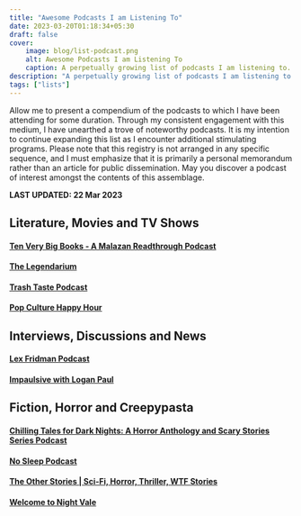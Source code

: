 ```yaml
---
title: "Awesome Podcasts I am Listening To"
date: 2023-03-20T01:18:34+05:30
draft: false
cover: 
    image: blog/list-podcast.png
    alt: Awesome Podcasts I am Listening To
    caption: A perpetually growing list of podcasts I am listening to. All of them are awesome. 
description: "A perpetually growing list of podcasts I am listening to. All of them are awesome. Insightful,entertaining and eye-opening."
tags: ["lists"]
---
```


Allow me to present a compendium of the podcasts to which I have been attending for some duration. Through my consistent engagement with this medium, I have unearthed a trove of noteworthy podcasts. It is my intention to continue expanding this list as I encounter additional stimulating programs. Please note that this registry is not arranged in any specific sequence, and I must emphasize that it is primarily a personal memorandum rather than an article for public dissemination. May you discover a podcast of interest amongst the contents of this assemblage.

**LAST UPDATED: 22 Mar 2023**

## Literature, Movies and TV Shows

#### [Ten Very Big Books - A Malazan Readthrough Podcast](https://podcasts.google.com/feed/aHR0cHM6Ly9mZWVkcy50cmFuc2lzdG9yLmZtL3RlbnZlcnliaWdib29rcw?sa=X&ved=0CAMQ9sEGahcKEwiYsP_xqu39AhUAAAAAHQAAAAAQLA)

#### [The Legendarium](https://podcasts.google.com/feed/aHR0cHM6Ly90aGVsZWdlbmRhcml1bS5wb2RiZWFuLmNvbS9mZWVkLw?sa=X&ved=0CAoQ9sEGahcKEwiYsP_xqu39AhUAAAAAHQAAAAAQLA)

#### [Trash Taste Podcast](https://podcasts.google.com/feed/aHR0cHM6Ly9hbmNob3IuZm0vcy82MmQxMjk3MC9wb2RjYXN0L3Jzcw?sa=X&ved=0CAYQ9sEGahcKEwiYsP_xqu39AhUAAAAAHQAAAAAQLA)

#### [Pop Culture Happy Hour](https://podcasts.google.com/feed/aHR0cHM6Ly9mZWVkcy5ucHIub3JnLzUxMDI4Mi9wb2RjYXN0LnhtbA?sa=X&ved=0CAcQ9sEGahcKEwiYsP_xqu39AhUAAAAAHQAAAAAQLA)

## Interviews, Discussions and News

#### [Lex Fridman Podcast](https://podcasts.google.com/feed/aHR0cHM6Ly9sZXhmcmlkbWFuLmNvbS9mZWVkL3BvZGNhc3Qv?sa=X&ved=0CAQQ9sEGahcKEwiYsP_xqu39AhUAAAAAHQAAAAAQLA)

#### [Impaulsive with Logan Paul](https://podcasts.google.com/feed/aHR0cHM6Ly93d3cub21ueWNvbnRlbnQuY29tL2QvcGxheWxpc3QvOWI3ZGFjZGYtYTkyNS00Zjk1LTg0ZGMtYWM0NjAwMzQ1MWZmLzQ2ZmE3NDFmLTZjOWYtNGFhYi1iY2NlLWFjYjUwMDM2NDIyMy9mMDFiOWM5NS01Mzc5LTQxMjEtODliMS1hY2I1MDAzNjQyMmMvcG9kY2FzdC5yc3M?sa=X&ved=0CAUQ9sEGahcKEwiYsP_xqu39AhUAAAAAHQAAAAAQLA)

## Fiction, Horror and Creepypasta

#### [Chilling Tales for Dark Nights: A Horror Anthology and Scary Stories Series Podcast](https://podcasts.google.com/feed/aHR0cDovL2ZlZWRzLmZlZWRidXJuZXIuY29tL0NoaWxsaW5nVGFsZXNGb3JEYXJrTmlnaHRzUG9kY2FzdA?sa=X&ved=0CA4Q9sEGahcKEwiYsP_xqu39AhUAAAAAHQAAAAAQLA)

#### [No Sleep Podcast](https://podcasts.google.com/feed/aHR0cHM6Ly9mZWVkcy5tZWdhcGhvbmUuZm0vVFBDOTkyOTA3MTMzOQ?sa=X&ved=0CA8Q9sEGahcKEwiYsP_xqu39AhUAAAAAHQAAAAAQLA)

#### [The Other Stories | Sci-Fi, Horror, Thriller, WTF Stories](https://podcasts.google.com/feed/aHR0cHM6Ly9mZWVkcy5hY2FzdC5jb20vcHVibGljL3Nob3dzL2Q0ODk2ODQwLWE1OGMtNGVjYi05MzY5LWRiNTcyZDJhNGQ0ZA?sa=X&ved=0CBAQ9sEGahcKEwiYsP_xqu39AhUAAAAAHQAAAAAQLA)

#### [Welcome to Night Vale](https://podcasts.google.com/feed/aHR0cDovL2ZlZWRzLm5pZ2h0dmFsZXByZXNlbnRzLmNvbS93ZWxjb21ldG9uaWdodHZhbGVwb2RjYXN0?sa=X&ved=0CBEQ9sEGahcKEwiYsP_xqu39AhUAAAAAHQAAAAAQLA)
